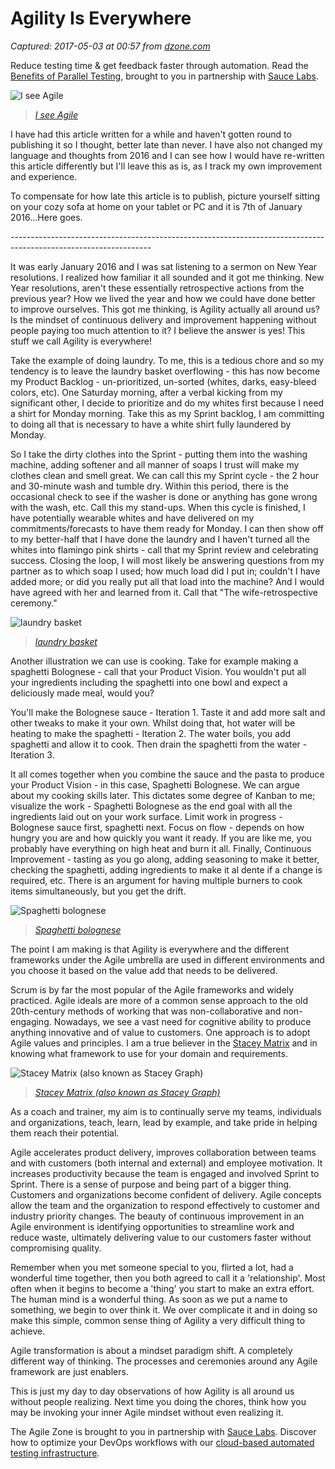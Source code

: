 # Agility Is Everywhere

_Captured: 2017-05-03 at 00:57 from [dzone.com](https://dzone.com/articles/agility-is-everywhere?edition=294991&utm_source=Daily%20Digest&utm_medium=email&utm_campaign=dd%202017-05-02)_

Reduce testing time & get feedback faster through automation. Read the [Benefits of Parallel Testing](https://dzone.com/go?i=124039&u=http%3A%2F%2Finfo.saucelabs.com%2Fpaper-benefits-of-parallel-testing.html%3Futm_campaign%3Dparalleltestingwp%26utm_medium%3Dtextlink%26utm_source%3Ddzone-agile), brought to you in partnership with [Sauce Labs](https://dzone.com/go?i=124039&u=http%3A%2F%2Finfo.saucelabs.com%2Fpaper-benefits-of-parallel-testing.html%3Futm_campaign%3Dparalleltestingwp%26utm_medium%3Dtextlink%26utm_source%3Ddzone-agile).

![I see Agile](https://dzone.com/storage/temp/5114878-i-see-agile-everywhere.png)

> _[I see Agile](https://urldefense.proofpoint.com/v2/url?u=http-3A__es.memegenerator.net_instance_55798621_x-2Dx-2Deverywhere-2Di-2Dsee-2Dagile-2Dagile-2Deverywhere&d=DgMFaQ&c=aGHIJeafFG1OvdAmHquqHk8LwduOIVr390d9RxG_Ii0&r=jBE565wR1ujxfWDhO2mhH1F2BPZsXCKMQ4vMZ51CxYHa4zzZFrEgPII9yvL-1uo-&m=_MrmWmnP85EzCzIDiJK1vPr1zHzju4P97eOtNlyOchI&s=Sn1qZotduVmCphIhdyO2e4NQhrVk605wcNoatDCX31w&e=)_

I have had this article written for a while and haven't gotten round to publishing it so I thought, better late than never. I have also not changed my language and thoughts from 2016 and I can see how I would have re-written this article differently but I'll leave this as is, as I track my own improvement and experience.

To compensate for how late this article is to publish, picture yourself sitting on your cozy sofa at home on your tablet or PC and it is 7th of January 2016…Here goes.

\-----------------------------------------------------------------------------------------------------------------

It was early January 2016 and I was sat listening to a sermon on New Year resolutions. I realized how familiar it all sounded and it got me thinking. New Year resolutions, aren't these essentially retrospective actions from the previous year? How we lived the year and how we could have done better to improve ourselves. This got me thinking, is Agility actually all around us? Is the mindset of continuous delivery and improvement happening without people paying too much attention to it? I believe the answer is yes! This stuff we call Agility is everywhere!

Take the example of doing laundry. To me, this is a tedious chore and so my tendency is to leave the laundry basket overflowing - this has now become my Product Backlog - un-prioritized, un-sorted (whites, darks, easy-bleed colors, etc). One Saturday morning, after a verbal kicking from my significant other, I decide to prioritize and do my whites first because I need a shirt for Monday morning. Take this as my Sprint backlog, I am committing to doing all that is necessary to have a white shirt fully laundered by Monday.

So I take the dirty clothes into the Sprint - putting them into the washing machine, adding softener and all manner of soaps I trust will make my clothes clean and smell great. We can call this my Sprint cycle - the 2 hour and 30-minute wash and tumble dry. Within this period, there is the occasional check to see if the washer is done or anything has gone wrong with the wash, etc. Call this my stand-ups. When this cycle is finished, I have potentially wearable whites and have delivered on my commitments/forecasts to have them ready for Monday. I can then show off to my better-half that I have done the laundry and I haven't turned all the whites into flamingo pink shirts - call that my Sprint review and celebrating success. Closing the loop, I will most likely be answering questions from my partner as to which soap I used; how much load did I put in; couldn't I have added more; or did you really put all that load into the machine? And I would have agreed with her and learned from it. Call that "The wife-retrospective ceremony."

![laundry basket](https://dzone.com/storage/temp/5114807-laundry.png)

> _[laundry basket](https://goo.gl/images/Tcw6Ce)_

Another illustration we can use is cooking. Take for example making a spaghetti Bolognese - call that your Product Vision. You wouldn't put all your ingredients including the spaghetti into one bowl and expect a deliciously made meal, would you?

You'll make the Bolognese sauce - Iteration 1. Taste it and add more salt and other tweaks to make it your own. Whilst doing that, hot water will be heating to make the spaghetti - Iteration 2. The water boils, you add spaghetti and allow it to cook. Then drain the spaghetti from the water - Iteration 3.

It all comes together when you combine the sauce and the pasta to produce your Product Vision - in this case, Spaghetti Bolognese. We can argue about my cooking skills later. This dictates some degree of Kanban to me; visualize the work - Spaghetti Bolognese as the end goal with all the ingredients laid out on your work surface. Limit work in progress - Bolognese sauce first, spaghetti next. Focus on flow - depends on how hungry you are and how quickly you want it ready. If you are like me, you probably have everything on high heat and burn it all. Finally, Continuous Improvement - tasting as you go along, adding seasoning to make it better, checking the spaghetti, adding ingredients to make it al dente if a change is required, etc. There is an argument for having multiple burners to cook items simultaneously, but you get the drift.

![Spaghetti bolognese](https://dzone.com/storage/temp/5114809-spaghe-bolog.jpg)

> _[Spaghetti bolognese](https://goo.gl/images/Rna4Pp)_

The point I am making is that Agility is everywhere and the different frameworks under the Agile umbrella are used in different environments and you choose it based on the value add that needs to be delivered.

Scrum is by far the most popular of the Agile frameworks and widely practiced. Agile ideals are more of a common sense approach to the old 20th-century methods of working that was non-collaborative and non-engaging. Nowadays, we see a vast need for cognitive ability to produce anything innovative and of value to customers. One approach is to adopt Agile values and principles. I am a true believer in the [Stacey Matrix](https://urldefense.proofpoint.com/v2/url?u=http-3A__www.gp-2Dtraining.net_training_communication-5Fskills_consultation_equipoise_complexity_stacey.htm&d=DgMFaQ&c=aGHIJeafFG1OvdAmHquqHk8LwduOIVr390d9RxG_Ii0&r=jBE565wR1ujxfWDhO2mhH1F2BPZsXCKMQ4vMZ51CxYHa4zzZFrEgPII9yvL-1uo-&m=_MrmWmnP85EzCzIDiJK1vPr1zHzju4P97eOtNlyOchI&s=_a45O515x0aewCnwitVsmAFFt2MJ5_g7BoFUpPLz24g&e=) and in knowing what framework to use for your domain and requirements.

![Stacey Matrix \(also known as Stacey Graph\)](https://dzone.com/storage/temp/5114814-stacey3.gif)

> _[Stacey Matrix (also known as Stacey Graph)](https://urldefense.proofpoint.com/v2/url?u=http-3A__www.gp-2Dtraining.net_training_communication-5Fskills_consultation_equipoise_complexity_stacey.htm&d=DgMFaQ&c=aGHIJeafFG1OvdAmHquqHk8LwduOIVr390d9RxG_Ii0&r=jBE565wR1ujxfWDhO2mhH1F2BPZsXCKMQ4vMZ51CxYHa4zzZFrEgPII9yvL-1uo-&m=_MrmWmnP85EzCzIDiJK1vPr1zHzju4P97eOtNlyOchI&s=_a45O515x0aewCnwitVsmAFFt2MJ5_g7BoFUpPLz24g&e=)_

As a coach and trainer, my aim is to continually serve my teams, individuals and organizations, teach, learn, lead by example, and take pride in helping them reach their potential.

Agile accelerates product delivery, improves collaboration between teams and with customers (both internal and external) and employee motivation. It increases productivity because the team is engaged and involved Sprint to Sprint. There is a sense of purpose and being part of a bigger thing. Customers and organizations become confident of delivery. Agile concepts allow the team and the organization to respond effectively to customer and industry priority changes. The beauty of continuous improvement in an Agile environment is identifying opportunities to streamline work and reduce waste, ultimately delivering value to our customers faster without compromising quality.

Remember when you met someone special to you, flirted a lot, had a wonderful time together, then you both agreed to call it a 'relationship'. Most often when it begins to become a 'thing' you start to make an extra effort. The human mind is a wonderful thing. As soon as we put a name to something, we begin to over think it. We over complicate it and in doing so make this simple, common sense thing of Agility a very difficult thing to achieve.

Agile transformation is about a mindset paradigm shift. A completely different way of thinking. The processes and ceremonies around any Agile framework are just enablers.

This is just my day to day observations of how Agility is all around us without people realizing. Next time you doing the chores, think how you may be invoking your inner Agile mindset without even realizing it.

The Agile Zone is brought to you in partnership with [Sauce Labs](https://dzone.com/go?i=121022&u=http%3A%2F%2Finfo.saucelabs.com%2FHow-to-Get-the-Most-out-of-CICD-Workflow.html%3Futm_campaign%3Ddevops%2Bwp%26utm_medium%3Dtextlink%26utm_source%3Ddzone-agile). Discover how to optimize your DevOps workflows with our [cloud-based automated testing infrastructure](https://dzone.com/go?i=121022&u=http%3A%2F%2Finfo.saucelabs.com%2FHow-to-Get-the-Most-out-of-CICD-Workflow.html%3Futm_campaign%3Ddevops%2Bwp%26utm_medium%3Dtextlink%26utm_source%3Ddzone-agile).
